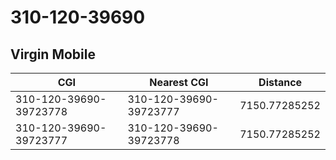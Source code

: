 # 310-120-39690
## Virgin Mobile


| CGI | Nearest CGI | Distance |
|-----|-------------|----------|
| 310-120-39690-39723778 | 310-120-39690-39723777 | 7150.77285252 |
| 310-120-39690-39723777 | 310-120-39690-39723778 | 7150.77285252 |
